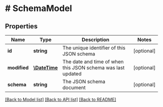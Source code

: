 # # SchemaModel

## Properties

Name | Type | Description | Notes
------------ | ------------- | ------------- | -------------
**id** | **string** | The unique identifier of this JSON schema | [optional]
**modified** | [**\DateTime**](\DateTime.md) | The date and time of when this JSON schema was last updated | [optional]
**schema** | **string** | The JSON schema document | [optional]

[[Back to Model list]](../../README.md#models) [[Back to API list]](../../README.md#endpoints) [[Back to README]](../../README.md)
